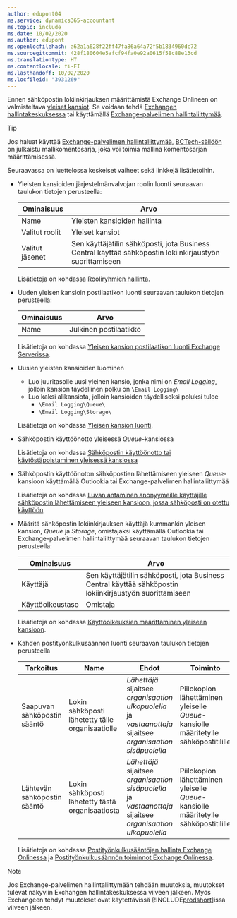 ```yaml
---
author: edupont04
ms.service: dynamics365-accountant
ms.topic: include
ms.date: 10/02/2020
ms.author: edupont
ms.openlocfilehash: a62a1a628f22ff47fa86a64a72f5b1834960dc72
ms.sourcegitcommit: 428f180604e5afcf94fa0e92a0615f58c88e13cd
ms.translationtype: HT
ms.contentlocale: fi-FI
ms.lasthandoff: 10/02/2020
ms.locfileid: "3931269"
---
```

Ennen sähköpostin lokiinkirjauksen määrittämistä Exchange Onlineen on valmisteltava [yleiset kansiot](/exchange/collaboration/public-folders/public-folders?view=exchserver-2019&preserve-view=true ). Se voidaan tehdä [Exchangen hallintakeskuksessa](/Exchange/architecture/client-access/exchange-admin-center?view=exchserver-2019&preserve-view=true ) tai käyttämällä [Exchange-palvelimen hallintaliittymää](/powershell/exchange/exchange-management-shell?view=exchange-ps&preserve-view=true ).  

> [!TIP]
> Jos haluat käyttää [Exchange-palvelimen hallintaliittymää](/powershell/exchange/exchange-management-shell?view=exchange-ps&preserve-view=true ), [BCTech-säilöön](https://github.com/microsoft/BCTech/tree/master/samples/EmailLogging) on julkaistu mallikomentosarja, joka voi toimia mallina komentosarjan määrittämisessä.

Seuraavassa on luettelossa keskeiset vaiheet sekä linkkejä lisätietoihin.  

- Yleisten kansioiden järjestelmänvalvojan roolin luonti seuraavan taulukon tietojen perusteella:

  |Ominaisuus        |Arvo                     |
  |----------------|--------------------------|
  |Name            |Yleisten kansioiden hallinta |
  |Valitut roolit  |Yleiset kansiot            |
  |Valitut jäsenet|Sen käyttäjätilin sähköposti, jota Business Central käyttää sähköpostin lokiinkirjaustyön suorittamiseen|

  Lisätietoja on kohdassa [Rooliryhmien hallinta](/exchange/permissions/role-groups?view=exchserver-2019&preserve-view=true).

- Uuden yleisen kansioin postilaatikon luonti seuraavan taulukon tietojen perusteella:

  |Ominaisuus        |Arvo                     |
  |----------------|--------------------------|
  |Name            |Julkinen postilaatikko            |

  Lisätietoja on kohdassa [Yleisen kansion postilaatikon luonti Exchange Serverissa](/exchange/collaboration/public-folders/create-public-folder-mailboxes).  

- Uusien yleisten kansioiden luominen

  - Luo juuritasolle uusi yleinen kansio, jonka nimi on *Email Logging*, jolloin kansion täydellinen polku on ```\Email Logging\```
  - Luo kaksi alikansiota, jolloin kansioiden täydelliseksi poluksi tulee
    - ```\Email Logging\Queue\```
    - ```\Email Logging\Storage\```

  Lisätietoja on kohdassa [Yleisen kansion luonti](/exchange/collaboration/public-folders/create-public-folders?view=exchserver-2019&preserve-view=true).

- Sähköpostin käyttöönotto yleisessä *Queue*-kansiossa

  Lisätietoja on kohdassa [Sähköpostin käyttöönotto tai käytöstäpoistaminen yleisessä kansiossa](/exchange/collaboration/public-folders/mail-enable-or-disable?view=exchserver-2019&preserve-view=true)

- Sähköpostin käyttöönoton sähköpostien lähettämiseen yleiseen *Queue*-kansioon käyttämällä Outlookia tai Exchange-palvelimen hallintaliittymää

  Lisätietoja on kohdassa [Luvan antaminen anonyymeille käyttäjille sähköpostin lähettämiseen yleiseen kansioon, jossa sähköposti on otettu käyttöön](/exchange/collaboration/public-folders/mail-enable-or-disable#allow-anonymous-users-to-send-email-to-a-mail-enabled-public-folder?view=exchserver-2019&preserve-view=true)

- Määritä sähköpostin lokiinkirjauksen käyttäjä kummankin yleisen kansion, *Queue* ja *Storage*, omistajaksi käyttämällä Outlookia tai Exchange-palvelimen hallintaliittymää seuraavan taulukon tietojen perusteella:

  |Ominaisuus        |Arvo                     |
  |----------------|--------------------------|
  |Käyttäjä            |Sen käyttäjätilin sähköposti, jota Business Central käyttää sähköpostin lokiinkirjaustyön suorittamiseen|
  |Käyttöoikeustaso|Omistaja                     |

  Lisätietoja on kohdassa [Käyttöoikeuksien määrittäminen yleiseen kansioon](/exchange/collaboration-exo/public-folders/set-up-public-folders#step-3-assign-permissions-to-the-public-folder).

- Kahden postityönkulkusäännön luonti seuraavan taulukon tietojen perusteella

  |Tarkoitus  |Name |Ehdot                        |Toiminto                                       |
  |---------|-----|----------------------------------|---------------------------------------------|
  |Saapuvan sähköpostin sääntö |Lokin sähköposti lähetetty tälle organisaatiolle|*Lähettäjä* sijaitsee *organisaation ulkopuolella* ja *vastaanottaja* sijaitsee *organisaation sisäpuolella*|Piilokopion lähettäminen yleiselle *Queue*-kansiolle määritetylle sähköpostitilille|
  |Lähtevän sähköpostin sääntö | Lokin sähköposti lähetetty tästä organisaatiosta |*Lähettäjä* sijaitsee *organisaation sisäpuolella* ja *vastaanottaja* sijaitsee *organisaation ulkopuolella*|Piilokopion lähettäminen yleiselle *Queue*-kansiolle määritetylle sähköpostitilille|
  
  Lisätietoja on kohdassa [Postityönkulkusääntöjen hallinta Exchange Onlinessa](/exchange/security-and-compliance/mail-flow-rules/manage-mail-flow-rules) ja [Postityönkulkusäännön toiminnot Exchange Onlinessa](/exchange/security-and-compliance/mail-flow-rules/mail-flow-rule-actions).

> [!NOTE]
> Jos Exchange-palvelimen hallintaliittymään tehdään muutoksia, muutokset tulevat näkyviin Exchangen hallintakeskuksessa viiveen jälkeen. Myös Exchangeen tehdyt muutokset ovat käytettävissä [!INCLUDE[prodshort](prodshort.md)]issa viiveen jälkeen.
